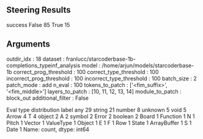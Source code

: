 ## Steering Results
success
False    85
True     15
## Arguments
outdir_idx : 18
dataset : franlucc/starcoderbase-1b-completions_typeinf_analysis
model : /home/arjun/models/starcoderbase-1b
correct_prog_threshold : 100
correct_type_threshold : 100
incorrect_prog_threshold : 100
incorrect_type_threshold : 100
batch_size : 2
patch_mode : add
n_eval : 100
tokens_to_patch : ['<fim_suffix>', '<fim_middle>']
layers_to_patch : [10, 11, 12, 13, 14]
module_to_patch : block_out
additional_filter : False

Eval type distribution
label
any            29
string         21
number          8
unknown         5
void            5
Arrow           4
T               4
object          2
A               2
symbol          2
Error           2
boolean         2
Board           1
Function        1
N               1
Pitch           1
Vector          1
ValueType       1
Object          1
E               1
F               1
Row             1
State           1
ArrayBuffer     1
S               1
Date            1
Name: count, dtype: int64